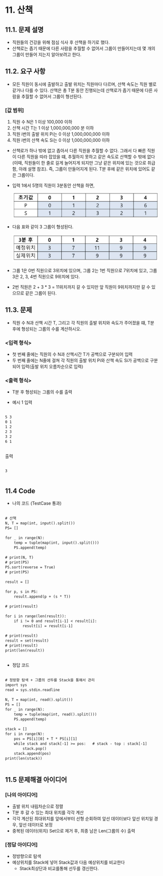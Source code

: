 # 11. 산책
## 11.1. 문제 설명
- 직원들의 건강을 위해 점심 식사 후 산책을 하기로 했다.
- 산책로는 좁기 때문에 다른 사람을 추월할 수 없어서 그룹이 만들어지는데 몇 개의 그룹이 만들어 지는지 알아보려고 한다.


## 11.2. 요구 사항
- 모든 직원이 동시에 출발하고 출발 위치는 직원마다 다르며, 산책 속도는 직원 별로 같거나 다를 수 있다. 산책은 총 T분 동안 진행되는데 산책로가 좁기 때문에 다른 사람을 추월할 수 없어서 그룹이 형선된다.

### [값 범위]
1. 직원 수 N은 1 이상 100,000 이하
2. 산책 시간 T는 1 이상 1,000,000,000 분 이하
3. 직원 i번의 출발 위치 Pi는 0 이상 1,000,000,000 이하
4. 직원 i번의 산책 속도 Si는 0 이상 1,000,000,000 이하

- 산책로가 하나 밖에 없고 좁아서 다른 직원을 추월할 수 없다. 그래서 다 빠른 직원이 다른 직원을 따라 잡았을 떄, 추월하지 못하고 같은 속도로 산책할 수 밖에 없다(이때, 직원들이 한 줄로 길게 늘어지게 되지만 그냥 같은 위치에 있는 것으로 취급함, 아래 설명 참조). 즉, 그룹이 만들어지게 된다. T분 후에 같은 위치에 있어도 같은 그룹이다.

- 입력 1에서 5명의 직원이 3분동안 산책을 하면,

    <img src="../image/Stroll1.PNG" width="100%" height="50%"></img>

- 다음 표와 같이 3 그룹이 형성된다.

    <img src="../image/Stroll2.PNG" width="100%" height="50%"></img>

- 그룹 1은 0번 직원으로 3위치에 있으며, 그룹 2는 1번 직원으로 7위치에 있고, 그룹 3은 2, 3, 4번 직원으로 9위치에 있다.
- 2번 직원은 2 + 3 * 3 = 11위치까지 갈 수 있지만 앞 직원이 9위치까지만 갈 수 있으므로 같은 그룹이 된다.

## 11.3. 문제
- 직원 수 N과 산책 시간 T, 그리고 각 직원의 출발 위치와 속도가 주어졌을 떄, T분 후에 형성되는 그룹의 수를 계산하시오.

### <입력 형식>
- 첫 번째 줄에는 직원의 수 N과 산책시간 T가 공백으로 구분되어 입력
- 두 번째 줄에는 N줄에 걸쳐 각 직원의 출발 위치 Pi와 산책 속도 Si가 공백으로 구분되어 입력(출발 위치 오름차순으로 입력)

### <출력 형식>
- T분 후 형성되는 그룹의 수를 출력

- 예시 1
입력 
<pre>
<code>
5 3
0 1
1 2
2 3
3 2
6 1
</code>
</pre>

출력
<pre>
<code>
3
</code>
</pre>

## 11.4 Code
- 나의 코드 (TestCase 통과)
<pre>
<code>
# 산책
N, T = map(int, input().split())
PS= []

for _ in range(N):
	temp = tuple(map(int, input().split()))
	PS.append(temp)

# print(N, T)
# print(PS)
PS.sort(reverse = True)
# print(PS)

result = []

for p, s in PS:
	result.append(p + (s * T))
	
# print(result)	
	
for i in range(len(result)):
	if i != 0 and result[i-1] < result[i]:
		result[i] = result[i-1]

# print(result)
result = set(result)
# print(result)
print(len(result))
</code>
</pre>

- 정답 코드
<pre>
<code>
# 정방향 탐색 + 그룹의 선두를 Stack을 통해서 관리
import sys
read = sys.stdin.readline

N, T = map(int, read().split())
PS = []
for _ in range(N):
	temp = tuple(map(int, read().split()))
	PS.append(temp)

stack = []
for i in range(N):
    pos = PS[i][0] + T * PS[i][1]
    while stack and stack[-1] >= pos:	# stack - top : stack[-1]
        stack.pop()
    stack.append(pos)
print(len(stack))
</code>
</pre>

## 11.5 문제해결 아이디어
### [나의 아이디어]
- 출발 위치 내림차순으로 정렬
- T분 후 갈 수 있는 최대 위치를 각각 계산
- 각각 계산된 최대위치를 앞에서부터 선형 순회하여 앞선 데이터보다 앞선 위치일 경우, 앞선 데이터로 보정
- 중복된 데이터(위치) Set으로 제거 후, 최종 남은 Len(그룹의 수) 출력

### [정답 아이디어]
- 정방향으로 탐색
- 예상위치를 Stack에 넣어 Stack값과 다음 예상위치를 비교한다
	- Stack최상단과 비교를통해 선두를 갱신한다.